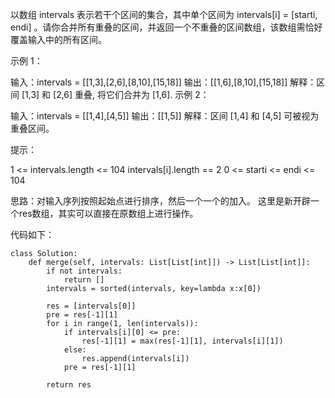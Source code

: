 以数组 intervals 表示若干个区间的集合，其中单个区间为 intervals[i] = [starti, endi] 。请你合并所有重叠的区间，并返回一个不重叠的区间数组，该数组需恰好覆盖输入中的所有区间。

 

示例 1：

输入：intervals = [[1,3],[2,6],[8,10],[15,18]]
输出：[[1,6],[8,10],[15,18]]
解释：区间 [1,3] 和 [2,6] 重叠, 将它们合并为 [1,6].
示例 2：

输入：intervals = [[1,4],[4,5]]
输出：[[1,5]]
解释：区间 [1,4] 和 [4,5] 可被视为重叠区间。
 

提示：

1 <= intervals.length <= 104
intervals[i].length == 2
0 <= starti <= endi <= 104


思路：对输入序列按照起始点进行排序，然后一个一个的加入。
这里是新开辟一个res数组，其实可以直接在原数组上进行操作。

代码如下：
```
class Solution:
    def merge(self, intervals: List[List[int]]) -> List[List[int]]:
        if not intervals:
            return []
        intervals = sorted(intervals, key=lambda x:x[0])

        res = [intervals[0]]
        pre = res[-1][1]
        for i in range(1, len(intervals)):
            if intervals[i][0] <= pre:
                res[-1][1] = max(res[-1][1], intervals[i][1])
            else:
                res.append(intervals[i])
            pre = res[-1][1]
        
        return res
```